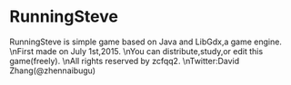 # RunningSteve
RunningSteve is simple game based on Java and LibGdx,a game engine.
\nFirst made on July 1st,2015.
\nYou can distribute,study,or edit this game(freely).
\nAll rights reserved by zcfqq2.
\nTwitter:David Zhang(@zhennaibugu)
